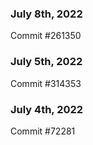 ### July 8th, 2022

Commit #261350

### July 5th, 2022

Commit #314353


### July 4th, 2022

Commit #72281
